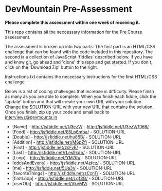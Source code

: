 DevMountain Pre-Assessment
=========

**Please complete this assessment within one week of receiving it.**

This repo contains all the neccessary information for the Pre Course assessment. 

The assessment is broken up into two parts. The first part is an HTML/CSS challenge that can be found with the code included in this repository. The second is a collection of JavaScript 'fiddles' described below. If you have and know git, go ahead and 'clone' this repo and get started. If you don't, click on the 'Download Zip' button to the right. 


Instructions.txt contains the neccessary instructions for the first HTML/CSS challenge. 

Below is a list of coding challenges that increase in difficulty. Please finish as many as you are able to complete.
When you finish each fiddle, click the 'update' button and that will create your own URL with your solution. Change the SOLUTION-URL with your new URL that contains the solution. Once you finish, zip up your code and email back to interviews@devmounta.in

* [Name] - http://jsfiddle.net/U3ezV/ - http://jsfiddle.net/U3ezV/1066/
* [Food] - http://jsfiddle.net/85Lp6mba/ - SOLUTION-URL
* [Double] - http://jsfiddle.net/hu85B/ - SOLUTION-URL
* [Addition] - http://jsfiddle.net/M8pZf/ - SOLUTION-URL
* [First] - http://jsfiddle.net/zsFvE/ - SOLUTION-URL
* [Last] -  http://jsfiddle.net/rLes9kdb/ - SOLUTION-URL
* [Loop] - http://jsfiddle.net/YM7th/ - SOLUTION-URL
* [oddsAndEvens] - http://jsfiddle.net/4zfcz/ - SOLUTION-URL
* [me] - http://jsfiddle.net/5Ua3r/ - SOLUTION-URL
* [favoriteThings] - http://jsfiddle.net/zCcnT/ - SOLUTION-URL
* [firstLoop] - http://jsfiddle.net/Lgf3G/ - SOLUTION-URL
* [userObj] - http://jsfiddle.net/VkvMV/ - SOLUTION-URL
